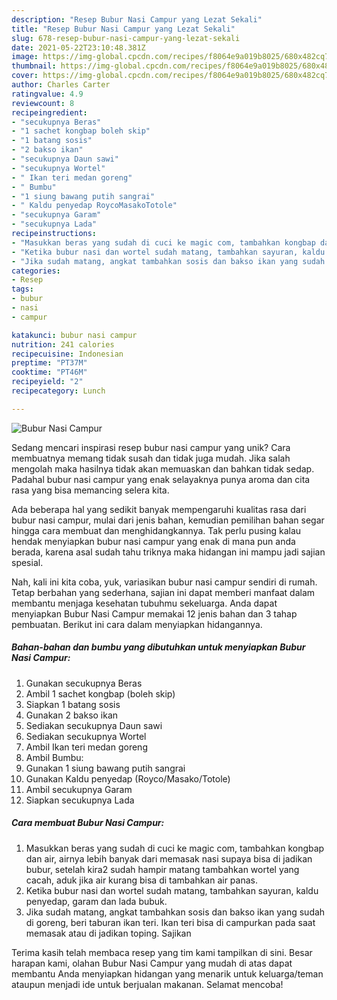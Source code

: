 ```yaml
---
description: "Resep Bubur Nasi Campur yang Lezat Sekali"
title: "Resep Bubur Nasi Campur yang Lezat Sekali"
slug: 678-resep-bubur-nasi-campur-yang-lezat-sekali
date: 2021-05-22T23:10:48.381Z
image: https://img-global.cpcdn.com/recipes/f8064e9a019b8025/680x482cq70/bubur-nasi-campur-foto-resep-utama.jpg
thumbnail: https://img-global.cpcdn.com/recipes/f8064e9a019b8025/680x482cq70/bubur-nasi-campur-foto-resep-utama.jpg
cover: https://img-global.cpcdn.com/recipes/f8064e9a019b8025/680x482cq70/bubur-nasi-campur-foto-resep-utama.jpg
author: Charles Carter
ratingvalue: 4.9
reviewcount: 8
recipeingredient:
- "secukupnya Beras"
- "1 sachet kongbap boleh skip"
- "1 batang sosis"
- "2 bakso ikan"
- "secukupnya Daun sawi"
- "secukupnya Wortel"
- " Ikan teri medan goreng"
- " Bumbu"
- "1 siung bawang putih sangrai"
- " Kaldu penyedap RoycoMasakoTotole"
- "secukupnya Garam"
- "secukupnya Lada"
recipeinstructions:
- "Masukkan beras yang sudah di cuci ke magic com, tambahkan kongbap dan air, airnya lebih banyak dari memasak nasi supaya bisa di jadikan bubur, setelah kira2 sudah hampir matang tambahkan wortel yang cacah, aduk jika air kurang bisa di tambahkan air panas."
- "Ketika bubur nasi dan wortel sudah matang, tambahkan sayuran, kaldu penyedap, garam dan lada bubuk."
- "Jika sudah matang, angkat tambahkan sosis dan bakso ikan yang sudah di goreng, beri taburan ikan teri. Ikan teri bisa di campurkan pada saat memasak atau di jadikan toping. Sajikan"
categories:
- Resep
tags:
- bubur
- nasi
- campur

katakunci: bubur nasi campur 
nutrition: 241 calories
recipecuisine: Indonesian
preptime: "PT37M"
cooktime: "PT46M"
recipeyield: "2"
recipecategory: Lunch

---
```



![Bubur Nasi Campur](https://img-global.cpcdn.com/recipes/f8064e9a019b8025/680x482cq70/bubur-nasi-campur-foto-resep-utama.jpg)

Sedang mencari inspirasi resep bubur nasi campur yang unik? Cara membuatnya memang tidak susah dan tidak juga mudah. Jika salah mengolah maka hasilnya tidak akan memuaskan dan bahkan tidak sedap. Padahal bubur nasi campur yang enak selayaknya punya aroma dan cita rasa yang bisa memancing selera kita.



Ada beberapa hal yang sedikit banyak mempengaruhi kualitas rasa dari bubur nasi campur, mulai dari jenis bahan, kemudian pemilihan bahan segar hingga cara membuat dan menghidangkannya. Tak perlu pusing kalau hendak menyiapkan bubur nasi campur yang enak di mana pun anda berada, karena asal sudah tahu triknya maka hidangan ini mampu jadi sajian spesial.


Nah, kali ini kita coba, yuk, variasikan bubur nasi campur sendiri di rumah. Tetap berbahan yang sederhana, sajian ini dapat memberi manfaat dalam membantu menjaga kesehatan tubuhmu sekeluarga. Anda dapat menyiapkan Bubur Nasi Campur memakai 12 jenis bahan dan 3 tahap pembuatan. Berikut ini cara dalam menyiapkan hidangannya.

<!--inarticleads1-->

##### Bahan-bahan dan bumbu yang dibutuhkan untuk menyiapkan Bubur Nasi Campur:

1. Gunakan secukupnya Beras
1. Ambil 1 sachet kongbap (boleh skip)
1. Siapkan 1 batang sosis
1. Gunakan 2 bakso ikan
1. Sediakan secukupnya Daun sawi
1. Sediakan secukupnya Wortel
1. Ambil  Ikan teri medan goreng
1. Ambil  Bumbu:
1. Gunakan 1 siung bawang putih sangrai
1. Gunakan  Kaldu penyedap (Royco/Masako/Totole)
1. Ambil secukupnya Garam
1. Siapkan secukupnya Lada




<!--inarticleads2-->

##### Cara membuat Bubur Nasi Campur:

1. Masukkan beras yang sudah di cuci ke magic com, tambahkan kongbap dan air, airnya lebih banyak dari memasak nasi supaya bisa di jadikan bubur, setelah kira2 sudah hampir matang tambahkan wortel yang cacah, aduk jika air kurang bisa di tambahkan air panas.
1. Ketika bubur nasi dan wortel sudah matang, tambahkan sayuran, kaldu penyedap, garam dan lada bubuk.
1. Jika sudah matang, angkat tambahkan sosis dan bakso ikan yang sudah di goreng, beri taburan ikan teri. Ikan teri bisa di campurkan pada saat memasak atau di jadikan toping. Sajikan




Terima kasih telah membaca resep yang tim kami tampilkan di sini. Besar harapan kami, olahan Bubur Nasi Campur yang mudah di atas dapat membantu Anda menyiapkan hidangan yang menarik untuk keluarga/teman ataupun menjadi ide untuk berjualan makanan. Selamat mencoba!
